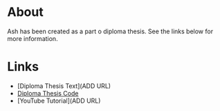 # About

Ash has been created as a part o diploma thesis. See the links below for more information.

# Links
- [Diploma Thesis Text](ADD URL)
- [Diploma Thesis Code](ADD_URL)
- [YouTube Tutorial](ADD URL)